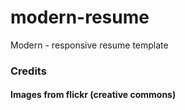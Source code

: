 modern-resume
=============

Modern - responsive resume template

### Credits

#### Images from flickr (creative commons)

